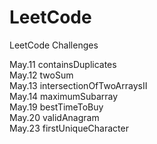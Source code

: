 # LeetCode
LeetCode Challenges

May.11 containsDuplicates <br/>
May.12 twoSum <br/>
May.13 intersectionOfTwoArraysII <br/>
May.14 maximumSubarray <br/>
May.19 bestTimeToBuy <br/>
May.20 validAnagram <br/>
May.23 firstUniqueCharacter <br/>